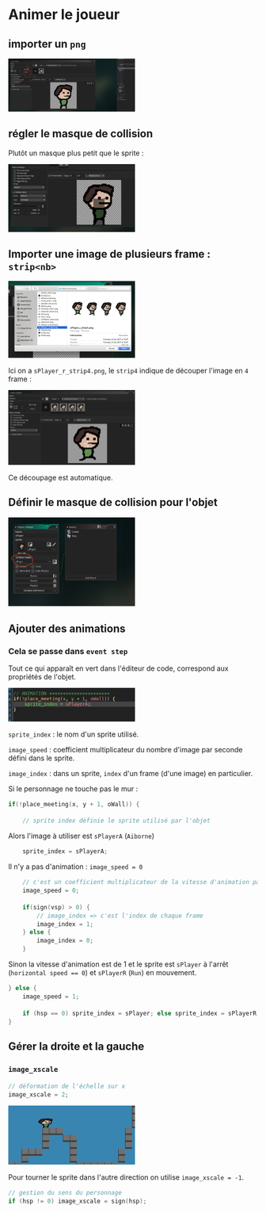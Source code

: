 # Animer le joueur

## importer un `png`

<img src="assets/Screenshot2020-04-15at12.35.16.png" alt="Screenshot 2020-04-15 at 12.35.16" style="zoom:25%;" />

## régler le masque de collision

Plutôt un masque plus petit que le sprite :

<img src="assets/Screenshot2020-04-15at12.39.33.png" alt="Screenshot 2020-04-15 at 12.39.33" style="zoom:25%;" />

## Importer une image de plusieurs frame : `strip<nb>`

<img src="assets/Screenshot2020-04-15at14.48.55.png" alt="Screenshot 2020-04-15 at 14.48.55" style="zoom:25%;" />

Ici on a `sPlayer_r_strip4.png`, le `strip4` indique de découper l'image en `4` frame :

<img src="assets/Screenshot2020-04-15at14.49.45.png" alt="Screenshot 2020-04-15 at 14.49.45" style="zoom:25%;" />

Ce découpage est automatique.

## Définir le masque de collision pour l'objet

<img src="assets/Screenshot2020-04-15at14.55.07.png" alt="Screenshot 2020-04-15 at 14.55.07" style="zoom:25%;" />

## Ajouter des animations

### Cela se passe dans `event step`

Tout ce qui apparaît en vert dans l'éditeur de code, correspond aux propriétés de l'objet.

<img src="assets/Screenshot2020-04-15at15.59.59.png" alt="Screenshot 2020-04-15 at 15.59.59" style="zoom:25%;" />

`sprite_index` : le nom d'un sprite utilisé.

`image_speed` : coefficient multiplicateur du nombre d'image par seconde défini dans le sprite.

`image_index` : dans un sprite, `index` d'un frame (d'une image) en particulier.

Si le personnage ne touche pas le mur :

```c
if(!place_meeting(x, y + 1, oWall)) {

	// sprite index définie le sprite utilisé par l'objet
```

Alors l'image à utiliser est `sPlayerA` (`Aiborne`)

```c
	sprite_index = sPlayerA;
```

Il n'y a pas d'animation : `image_speed = 0`

```c
	// c'est un coefficient multiplicateur de la vitesse d'animation par défaut
	image_speed = 0;

	if(sign(vsp) > 0) {
		// image_index => c'est l'index de chaque frame
		image_index = 1;
	} else {
		image_index = 0;
	}
```

Sinon la vitesse d'animation est de 1 et le sprite est `sPlayer` à l'arrêt (`horizontal speed == 0`) et `sPlayerR` (`Run`) en mouvement.

```c
} else {
	image_speed = 1;

	if (hsp == 0) sprite_index = sPlayer; else sprite_index = sPlayerR;
}
```

## Gérer la droite et la gauche

### `image_xscale`

```c
// déformation de l'échelle sur x
image_xscale = 2;
```

<img src="assets/Screenshot2020-04-17at16.39.10.png" alt="Screenshot 2020-04-17 at 16.39.10" style="zoom:25%;" />

Pour tourner le sprite dans l'autre direction on utilise `image_xscale = -1`.

```c
// gestion du sens du personnage
if (hsp != 0) image_xscale = sign(hsp);
```
